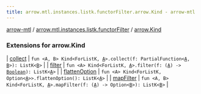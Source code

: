 ```yaml
---
title: arrow.mtl.instances.listk.functorFilter.arrow.Kind - arrow-mtl
---
```


[arrow-mtl](../../index.html) / [arrow.mtl.instances.listk.functorFilter](../index.html) / [arrow.Kind](./index.html)

### Extensions for arrow.Kind

| [collect](collect.html) | `fun <A, B> Kind<ForListK, `[`A`](collect.html#A)`>.collect(f: PartialFunction<`[`A`](collect.html#A)`, `[`B`](collect.html#B)`>): ListK<`[`B`](collect.html#B)`>` |
| [filter](filter.html) | `fun <A> Kind<ForListK, `[`A`](filter.html#A)`>.filter(f: (`[`A`](filter.html#A)`) -> `[`Boolean`](https://kotlinlang.org/api/latest/jvm/stdlib/kotlin/-boolean/index.html)`): ListK<`[`A`](filter.html#A)`>` |
| [flattenOption](flatten-option.html) | `fun <A> Kind<ForListK, Option<`[`A`](flatten-option.html#A)`>>.flattenOption(): ListK<`[`A`](flatten-option.html#A)`>` |
| [mapFilter](map-filter.html) | `fun <A, B> Kind<ForListK, `[`A`](map-filter.html#A)`>.mapFilter(f: (`[`A`](map-filter.html#A)`) -> Option<`[`B`](map-filter.html#B)`>): ListK<`[`B`](map-filter.html#B)`>` |


